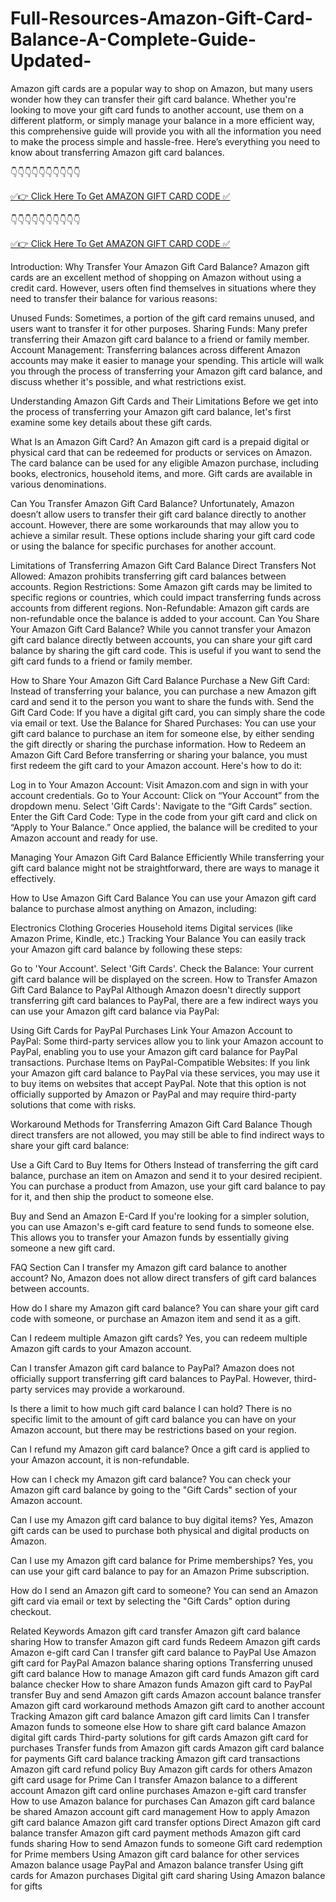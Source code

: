 # Full-Resources-Amazon-Gift-Card-Balance-A-Complete-Guide-Updated-

Amazon gift cards are a popular way to shop on Amazon, but many users wonder how they can transfer their gift card balance. Whether you're looking to move your gift card funds to another account, use them on a different platform, or simply manage your balance in a more efficient way, this comprehensive guide will provide you with all the information you need to make the process simple and hassle-free. Here’s everything you need to know about transferring Amazon gift card balances.

👇👇👇👇👇👇👇👇👇👇

[✅👉 Click Here To Get AMAZON GIFT CARD CODE ✅](https://bagbazaarmp.com/amazon)

👇👇👇👇👇👇👇👇👇👇

[✅👉 Click Here To Get AMAZON GIFT CARD CODE ✅](https://bagbazaarmp.com/amazon)

Introduction: Why Transfer Your Amazon Gift Card Balance?
Amazon gift cards are an excellent method of shopping on Amazon without using a credit card. However, users often find themselves in situations where they need to transfer their balance for various reasons:

Unused Funds: Sometimes, a portion of the gift card remains unused, and users want to transfer it for other purposes.
Sharing Funds: Many prefer transferring their Amazon gift card balance to a friend or family member.
Account Management: Transferring balances across different Amazon accounts may make it easier to manage your spending.
This article will walk you through the process of transferring your Amazon gift card balance, and discuss whether it's possible, and what restrictions exist.

Understanding Amazon Gift Cards and Their Limitations
Before we get into the process of transferring your Amazon gift card balance, let's first examine some key details about these gift cards.

What Is an Amazon Gift Card?
An Amazon gift card is a prepaid digital or physical card that can be redeemed for products or services on Amazon. The card balance can be used for any eligible Amazon purchase, including books, electronics, household items, and more. Gift cards are available in various denominations.

Can You Transfer Amazon Gift Card Balance?
Unfortunately, Amazon doesn’t allow users to transfer their gift card balance directly to another account. However, there are some workarounds that may allow you to achieve a similar result. These options include sharing your gift card code or using the balance for specific purchases for another account.

Limitations of Transferring Amazon Gift Card Balance
Direct Transfers Not Allowed: Amazon prohibits transferring gift card balances between accounts.
Region Restrictions: Some Amazon gift cards may be limited to specific regions or countries, which could impact transferring funds across accounts from different regions.
Non-Refundable: Amazon gift cards are non-refundable once the balance is added to your account.
Can You Share Your Amazon Gift Card Balance?
While you cannot transfer your Amazon gift card balance directly between accounts, you can share your gift card balance by sharing the gift card code. This is useful if you want to send the gift card funds to a friend or family member.

How to Share Your Amazon Gift Card Balance
Purchase a New Gift Card: Instead of transferring your balance, you can purchase a new Amazon gift card and send it to the person you want to share the funds with.
Send the Gift Card Code: If you have a digital gift card, you can simply share the code via email or text.
Use the Balance for Shared Purchases: You can use your gift card balance to purchase an item for someone else, by either sending the gift directly or sharing the purchase information.
How to Redeem an Amazon Gift Card
Before transferring or sharing your balance, you must first redeem the gift card to your Amazon account. Here's how to do it:

Log in to Your Amazon Account: Visit Amazon.com and sign in with your account credentials.
Go to Your Account: Click on “Your Account” from the dropdown menu.
Select 'Gift Cards': Navigate to the “Gift Cards” section.
Enter the Gift Card Code: Type in the code from your gift card and click on “Apply to Your Balance.”
Once applied, the balance will be credited to your Amazon account and ready for use.

Managing Your Amazon Gift Card Balance Efficiently
While transferring your gift card balance might not be straightforward, there are ways to manage it effectively.

How to Use Amazon Gift Card Balance
You can use your Amazon gift card balance to purchase almost anything on Amazon, including:

Electronics
Clothing
Groceries
Household items
Digital services (like Amazon Prime, Kindle, etc.)
Tracking Your Balance
You can easily track your Amazon gift card balance by following these steps:

Go to 'Your Account'.
Select 'Gift Cards'.
Check the Balance: Your current gift card balance will be displayed on the screen.
How to Transfer Amazon Gift Card Balance to PayPal
Although Amazon doesn't directly support transferring gift card balances to PayPal, there are a few indirect ways you can use your Amazon gift card balance via PayPal:

Using Gift Cards for PayPal Purchases
Link Your Amazon Account to PayPal: Some third-party services allow you to link your Amazon account to PayPal, enabling you to use your Amazon gift card balance for PayPal transactions.
Purchase Items on PayPal-Compatible Websites: If you link your Amazon gift card balance to PayPal via these services, you may use it to buy items on websites that accept PayPal.
Note that this option is not officially supported by Amazon or PayPal and may require third-party solutions that come with risks.

Workaround Methods for Transferring Amazon Gift Card Balance
Though direct transfers are not allowed, you may still be able to find indirect ways to share your gift card balance:

Use a Gift Card to Buy Items for Others
Instead of transferring the gift card balance, purchase an item on Amazon and send it to your desired recipient. You can purchase a product from Amazon, use your gift card balance to pay for it, and then ship the product to someone else.

Buy and Send an Amazon E-Card
If you're looking for a simpler solution, you can use Amazon's e-gift card feature to send funds to someone else. This allows you to transfer your Amazon funds by essentially giving someone a new gift card.

FAQ Section
Can I transfer my Amazon gift card balance to another account? No, Amazon does not allow direct transfers of gift card balances between accounts.

How do I share my Amazon gift card balance? You can share your gift card code with someone, or purchase an Amazon item and send it as a gift.

Can I redeem multiple Amazon gift cards? Yes, you can redeem multiple Amazon gift cards to your Amazon account.

Can I transfer Amazon gift card balance to PayPal? Amazon does not officially support transferring gift card balances to PayPal. However, third-party services may provide a workaround.

Is there a limit to how much gift card balance I can hold? There is no specific limit to the amount of gift card balance you can have on your Amazon account, but there may be restrictions based on your region.

Can I refund my Amazon gift card balance? Once a gift card is applied to your Amazon account, it is non-refundable.

How can I check my Amazon gift card balance? You can check your Amazon gift card balance by going to the "Gift Cards" section of your Amazon account.

Can I use my Amazon gift card balance to buy digital items? Yes, Amazon gift cards can be used to purchase both physical and digital products on Amazon.

Can I use my Amazon gift card balance for Prime memberships? Yes, you can use your gift card balance to pay for an Amazon Prime subscription.

How do I send an Amazon gift card to someone? You can send an Amazon gift card via email or text by selecting the "Gift Cards" option during checkout.

Related Keywords
Amazon gift card transfer
Amazon gift card balance sharing
How to transfer Amazon gift card funds
Redeem Amazon gift cards
Amazon e-gift card
Can I transfer gift card balance to PayPal
Use Amazon gift card for PayPal
Amazon balance sharing options
Transferring unused gift card balance
How to manage Amazon gift card funds
Amazon gift card balance checker
How to share Amazon funds
Amazon gift card to PayPal transfer
Buy and send Amazon gift cards
Amazon account balance transfer
Amazon gift card workaround methods
Amazon gift card to another account
Tracking Amazon gift card balance
Amazon gift card limits
Can I transfer Amazon funds to someone else
How to share gift card balance
Amazon digital gift cards
Third-party solutions for gift cards
Amazon gift card for purchases
Transfer funds from Amazon gift cards
Amazon gift card balance for payments
Gift card balance tracking
Amazon gift card transactions
Amazon gift card refund policy
Buy Amazon gift cards for others
Amazon gift card usage for Prime
Can I transfer Amazon balance to a different account
Amazon gift card online purchases
Amazon e-gift card transfer
How to use Amazon balance for purchases
Can Amazon gift card balance be shared
Amazon account gift card management
How to apply Amazon gift card balance
Amazon gift card transfer options
Direct Amazon gift card balance transfer
Amazon gift card payment methods
Amazon gift card funds sharing
How to send Amazon funds to someone
Gift card redemption for Prime members
Using Amazon gift card balance for other services
Amazon balance usage
PayPal and Amazon balance transfer
Using gift cards for Amazon purchases
Digital gift card sharing
Using Amazon balance for gifts
